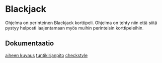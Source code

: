 ﻿# Blackjack

Ohjelma on perinteinen Blackjack korttipeli. Ohjelma on tehty niin että siitä pystyy helposti laajentamaan myös muihin perinteisin korttipeleihin.

## Dokumentaatio
[aiheen kuvaus](dokumentaatio/aiheenKuvausJaRakenne.md)
[tuntikirjanpito](dokumentaatio/tuntikirjanpito.md)
[checkstyle](dokumentaatio/checkstyle.md)